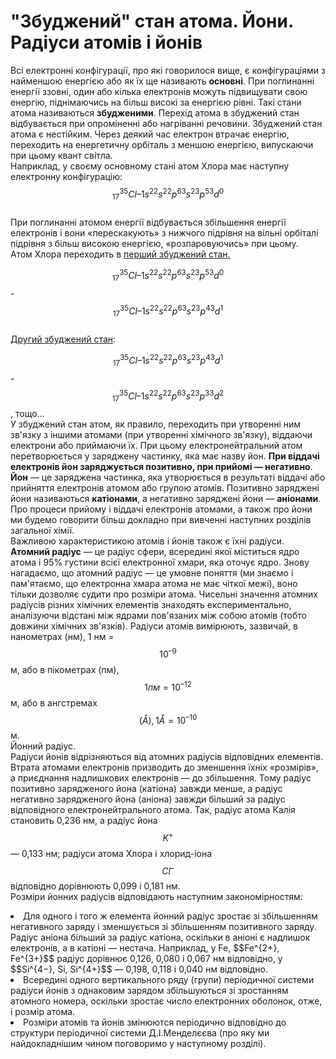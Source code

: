 # "Збуджений" стан атома. Йони. Радіуси атомів і йонів

Всі електронні конфігурації, про які говорилося вище, є конфігураціями з найменшою енергією або як їх ще називають **основні**. При поглинанні енергії ззовні, один або кілька електронів можуть підвищувати свою енергію, піднімаючись на більш високі за енергією рівні. Такі стани атома називаються **збудженими**. Перехід атома в збуджений стан відбувається при опроміненні або нагріванні речовини. Збуджений стан атома є нестійким. Через деякий час електрон втрачає енергію, переходить на енергетичну орбіталь з меншою енергією, випускаючи при цьому квант світла.      
Наприклад, у своєму основному стані атом Хлора має наступну електронну конфігурацію:
$$^{35}_{17}Cl – 1s^22s^22p^63s^23p^53d^0$$             
При поглинанні атомом енергії відбувається збільшення енергії електронів і вони «перескакують» з нижчого підрівня на вільні орбіталі підрівня з більш високою енергією, «розпаровуючись» при цьому.      
Атом Хлора переходить в <u>перший збуджений стан.</u>      
<!----картинка--->
$$^{35}_{17}Cl – 1s^22s^22p^63s^23p^53d^0$$ - $$^{35}_{17}Cl – 1s^22s^22p^63s^23p^43d^1$$      
<u>Другий збуджений стан</u>:
<!---картинка--->       
$$^{35}_{17}Cl – 1s^22s^22p^63s^23p^43d^1$$ - $$^{35}_{17}Cl – 1s^22s^22p^63s^23p^33d^2$$  ,   тощо…       
У збуджений стан атом, як правило, переходить при утворенні ним зв'язку з іншими атомами (при утворенні хімічного зв'язку), віддаючи електрони або приймаючи їх. При цьому електронейтральний атом перетворюється у заряджену частинку, яка має назву йон. **При віддачі електронів йон заряджується позитивно, при прийомі ― негативно**.        
**Йон** ― це заряджена частинка, яка утворюється в результаті віддачі або прийняття електронів атомом або групою атомів. Позитивно заряджені йони називаються **катіонами**, а негативно заряджені йони ― **аніонами**.       
Про процеси прийому і віддачі електронів атомами, а також про йони ми будемо говорити більш докладно при вивченні наступних розділів загальної хімії.        
Важливою характеристикою атомів і йонів також є їхні радіуси.       
**Атомний радіус** ― це радіус сфери, всередині якої міститься ядро атома і 95% густини всієї електронної хмари, яка оточує ядро. 
Знову нагадаємо, що атомний радіус ― це умовне поняття (ми знаємо і пам'ятаємо, що електронна хмара атома не має чіткої межі), воно тільки дозволяє судити про розміри атома.
Чисельні значення атомних радіусів різних хімічних елементів знаходять експериментально, аналізуючи відстані між ядрами пов'язаних між собою атомів (тобто довжини хімічних зв'язків).
Радіуси атомів вимірюють, зазвичай, в нанометрах (нм), 1 нм = $$10^{–9}$$ м, або в пікометрах (пм), $$1 пм = 10^{–12}$$ м, або в ангстремах $$(Å), 1 Å = 10^{–10}$$ м.           
Йoнний радіус.          
Радіуси йонів відрізняються від атомних радіусів відповідних елементів. Втрата атомами електронів призводить до зменшення їхніх «розмірів», а приєднання надлишкових електронів ― до збільшення. Тому радіус позитивно зарядженого йона (катіона) завжди менше, а радіус негативно зарядженого йона (аніона) завжди більший за радіус відповідного електронейтрального атома. Так, радіус атома Калія становить 0,236 нм, а радіус йона $$K^+$$ ― 0,133 нм; радіуси атома Хлора і хлорид-іона $$Сl^–$$ відповідно дорівнюють 0,099 і 0,181 нм.     
Розміри йонних радіусів відповідають наступним закономірностям:     
<li> Для одного і того ж елемента йонний радіус зростає зі збільшенням негативного заряду і зменшується зі збільшенням позитивного заряду. Радіус аніона більший за радіус катіона, оскільки в аніоні є надлишок електронів, а в катіоні ― нестача. Наприклад, у Fe, $$Fe^{2+}, Fe^{3+}$$ радіус дорівнює 0,126, 0,080 і 0,067 нм відповідно, у $$Si^{4−}, Si, Si^{4+}$$ ― 0,198, 0,118 і 0,040 нм відповідно.</li>
<li> Всередині одного вертикального ряду (групи) періодичної системи радіуси йонів з однаковим зарядом збільшуються зі зростанням атомного номера, оскільки зростає число електронних оболонок, отже, і розмір атома.</li>    
<li>Розміри атомів та йонів змінюются періодично відповідно до структури періодичної системи Д.І.Менделєєва (про яку ми найдокладнішим чином поговоримо у наступному розділі).</li>





